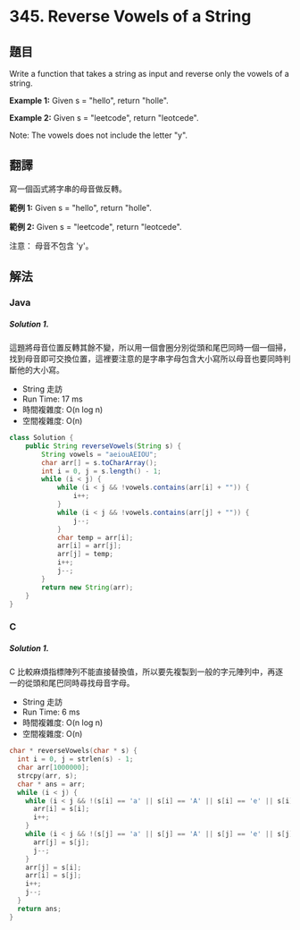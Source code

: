 # 345. Reverse Vowels of a String

## 題目

Write a function that takes a string as input and reverse only the vowels of a string.

**Example 1:**
Given s = "hello", return "holle".

**Example 2:**
Given s = "leetcode", return "leotcede".

Note:
The vowels does not include the letter "y".

## 翻譯

寫一個函式將字串的母音做反轉。

**範例 1:**
Given s = "hello", return "holle".

**範例 2:**
Given s = "leetcode", return "leotcede".

注意：
母音不包含 'y'。


## 解法

### Java

##### Solution 1.

這題將母音位置反轉其餘不變，所以用一個會圈分別從頭和尾巴同時一個一個掃，找到母音即可交換位置，這裡要注意的是字串字母包含大小寫所以母音也要同時判斷他的大小寫。

- String 走訪
- Run Time: 17 ms
- 時間複雜度: O(n log n)
- 空間複雜度: O(n)

```java
class Solution {
    public String reverseVowels(String s) {
        String vowels = "aeiouAEIOU";
		char arr[] = s.toCharArray();
		int i = 0, j = s.length() - 1;
		while (i < j) {
			while (i < j && !vowels.contains(arr[i] + "")) {
				i++;
			}
			while (i < j && !vowels.contains(arr[j] + "")) {
				j--;
			}
			char temp = arr[i];
			arr[i] = arr[j];
			arr[j] = temp;
			i++;
			j--;
		}
		return new String(arr);
    }
}
```

### C

##### Solution 1.

C 比較麻煩指標陣列不能直接替換值，所以要先複製到一般的字元陣列中，再逐一的從頭和尾巴同時尋找母音字母。

- String 走訪
- Run Time: 6 ms
- 時間複雜度: O(n log n)
- 空間複雜度: O(n)

```c
char * reverseVowels(char * s) {
  int i = 0, j = strlen(s) - 1;
  char arr[1000000];
  strcpy(arr, s);
  char * ans = arr;
  while (i < j) {
    while (i < j && !(s[i] == 'a' || s[i] == 'A' || s[i] == 'e' || s[i] == 'E' || s[i] == 'i' || s[i] == 'I' || s[i] == 'o' || s[i] == 'O' || s[i] == 'u' || s[i] == 'U')) {
      arr[i] = s[i];
      i++;
    }
    while (i < j && !(s[j] == 'a' || s[j] == 'A' || s[j] == 'e' || s[j] == 'E' || s[j] == 'i' || s[j] == 'I' || s[j] == 'o' || s[j] == 'O' || s[j] == 'u' || s[j] == 'U')) {
      arr[j] = s[j];
      j--;
    }
    arr[j] = s[i];
    arr[i] = s[j];
    i++;
    j--;
  }
  return ans;
}
```


